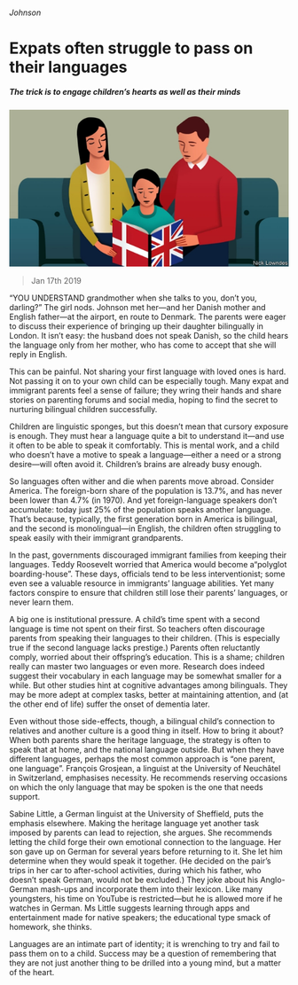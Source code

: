 ###### Johnson

# Expats often struggle to pass on their languages 

##### The trick is to engage children’s hearts as well as their minds 

![image](images/20190119_BKD001_0.jpg) 

> Jan 17th 2019 

 

“YOU UNDERSTAND grandmother when she talks to you, don’t you, darling?” The girl nods. Johnson met her—and her Danish mother and English father—at the airport, en route to Denmark. The parents were eager to discuss their experience of bringing up their daughter bilingually in London. It isn’t easy: the husband does not speak Danish, so the child hears the language only from her mother, who has come to accept that she will reply in English. 

This can be painful. Not sharing your first language with loved ones is hard. Not passing it on to your own child can be especially tough. Many expat and immigrant parents feel a sense of failure; they wring their hands and share stories on parenting forums and social media, hoping to find the secret to nurturing bilingual children successfully. 

Children are linguistic sponges, but this doesn’t mean that cursory exposure is enough. They must hear a language quite a bit to understand it—and use it often to be able to speak it comfortably. This is mental work, and a child who doesn’t have a motive to speak a language—either a need or a strong desire—will often avoid it. Children’s brains are already busy enough. 

So languages often wither and die when parents move abroad. Consider America. The foreign-born share of the population is 13.7%, and has never been lower than 4.7% (in 1970). And yet foreign-language speakers don’t accumulate: today just 25% of the population speaks another language. That’s because, typically, the first generation born in America is bilingual, and the second is monolingual—in English, the children often struggling to speak easily with their immigrant grandparents. 

In the past, governments discouraged immigrant families from keeping their languages. Teddy Roosevelt worried that America would become a“polyglot boarding-house”. These days, officials tend to be less interventionist; some even see a valuable resource in immigrants’ language abilities. Yet many factors conspire to ensure that children still lose their parents’ languages, or never learn them. 

A big one is institutional pressure. A child’s time spent with a second language is time not spent on their first. So teachers often discourage parents from speaking their languages to their children. (This is especially true if the second language lacks prestige.) Parents often reluctantly comply, worried about their offspring’s education. This is a shame; children really can master two languages or even more. Research does indeed suggest their vocabulary in each language may be somewhat smaller for a while. But other studies hint at cognitive advantages among bilinguals. They may be more adept at complex tasks, better at maintaining attention, and (at the other end of life) suffer the onset of dementia later. 

Even without those side-effects, though, a bilingual child’s connection to relatives and another culture is a good thing in itself. How to bring it about? When both parents share the heritage language, the strategy is often to speak that at home, and the national language outside. But when they have different languages, perhaps the most common approach is “one parent, one language”. François Grosjean, a linguist at the University of Neuchâtel in Switzerland, emphasises necessity. He recommends reserving occasions on which the only language that may be spoken is the one that needs support. 

Sabine Little, a German linguist at the University of Sheffield, puts the emphasis elsewhere. Making the heritage language yet another task imposed by parents can lead to rejection, she argues. She recommends letting the child forge their own emotional connection to the language. Her son gave up on German for several years before returning to it. She let him determine when they would speak it together. (He decided on the pair’s trips in her car to after-school activities, during which his father, who doesn’t speak German, would not be excluded.) They joke about his Anglo-German mash-ups and incorporate them into their lexicon. Like many youngsters, his time on YouTube is restricted—but he is allowed more if he watches in German. Ms Little suggests learning through apps and entertainment made for native speakers; the educational type smack of homework, she thinks. 

Languages are an intimate part of identity; it is wrenching to try and fail to pass them on to a child. Success may be a question of remembering that they are not just another thing to be drilled into a young mind, but a matter of the heart. 

